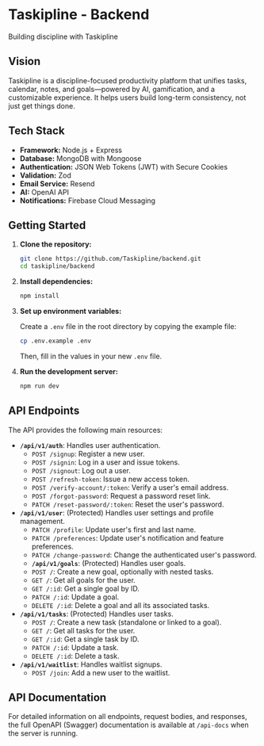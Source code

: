 # Taskipline - Backend

Building discipline with Taskipline

## Vision

Taskipline is a discipline-focused productivity platform that unifies tasks, calendar, notes, and goals—powered by AI, gamification, and a customizable experience. It helps users build long-term consistency, not just get things done.

## Tech Stack

- **Framework:** Node.js + Express
- **Database:** MongoDB with Mongoose
- **Authentication:** JSON Web Tokens (JWT) with Secure Cookies
- **Validation:** Zod
- **Email Service:** Resend
- **AI:** OpenAI API
- **Notifications:** Firebase Cloud Messaging

## Getting Started

1. **Clone the repository:**

    ```bash
    git clone https://github.com/Taskipline/backend.git
    cd taskipline/backend
    ```

2. **Install dependencies:**

    ```bash
    npm install
    ```

3. **Set up environment variables:**

    Create a `.env` file in the root directory by copying the example file:

    ```bash
    cp .env.example .env
    ```

    Then, fill in the values in your new `.env` file.

4. **Run the development server:**

    ```bash
    npm run dev
    ```

## API Endpoints

The API provides the following main resources:

- **`/api/v1/auth`**: Handles user authentication.
  - `POST /signup`: Register a new user.
  - `POST /signin`: Log in a user and issue tokens.
  - `POST /signout`: Log out a user.
  - `POST /refresh-token`: Issue a new access token.
  - `POST /verify-account/:token`: Verify a user's email address.
  - `POST /forgot-password`: Request a password reset link.
  - `PATCH /reset-password/:token`: Reset the user's password.
- **`/api/v1/user`**: (Protected) Handles user settings and profile management.
  - `PATCH /profile`: Update user's first and last name.
  - `PATCH /preferences`: Update user's notification and feature preferences.
  - `PATCH /change-password`: Change the authenticated user's password.
  - **`/api/v1/goals`**: (Protected) Handles user goals.
  - `POST /`: Create a new goal, optionally with nested tasks.
  - `GET /`: Get all goals for the user.
  - `GET /:id`: Get a single goal by ID.
  - `PATCH /:id`: Update a goal.
  - `DELETE /:id`: Delete a goal and all its associated tasks.
- **`/api/v1/tasks`**: (Protected) Handles user tasks.
  - `POST /`: Create a new task (standalone or linked to a goal).
  - `GET /`: Get all tasks for the user.
  - `GET /:id`: Get a single task by ID.
  - `PATCH /:id`: Update a task.
  - `DELETE /:id`: Delete a task.
- **`/api/v1/waitlist`**: Handles waitlist signups.
  - `POST /join`: Add a new user to the waitlist.

## API Documentation

For detailed information on all endpoints, request bodies, and responses, the full OpenAPI (Swagger) documentation is available at `/api-docs` when the server is running.
